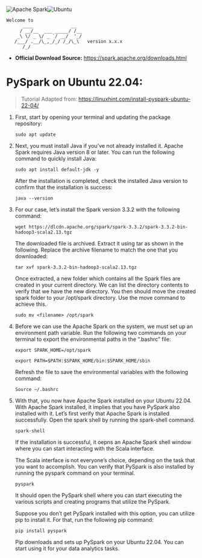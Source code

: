 ![Apache Spark](https://img.shields.io/badge/Apache%20Spark-FDEE21?style=flat-square&logo=apachespark&logoColor=black)![Ubuntu](https://img.shields.io/badge/Ubuntu-E95420?style=for-the-badge&logo=ubuntu&logoColor=white)

```
Welcome to
      ____              __
     / __/__  ___ _____/ /__
    _\ \/ _ \/ _ `/ __/  '_/
   /___/ .__/\_,_/_/ /_/\_\   version x.x.x
      /_/
```

* **Official Download Source:** https://spark.apache.org/downloads.html

# PySpark on Ubuntu 22.04:

> Tutorial Adapted from: https://linuxhint.com/install-pyspark-ubuntu-22-04/

1. First, start by opening your terminal and updating the package repository:

    ```sudo apt update```

2. Next, you must install Java if you’ve not already installed it. Apache Spark requires Java version 8 or later. You can run the following command to quickly install Java:

    ```sudo apt install default-jdk -y```

    After the installation is completed, check the installed Java version to confirm that the installation is success:

    ```java --version```

3. For our case, let’s install the Spark version 3.3.2 with the following command:

    ```wget https://dlcdn.apache.org/spark/spark-3.3.2/spark-3.3.2-bin-hadoop3-scala2.13.tgz```

    The downloaded file is archived. Extract it using tar as shown in the following. Replace the archive filename to match the one that you downloaded:

    ```tar xvf spark-3.3.2-bin-hadoop3-scala2.13.tgz```

    Once extracted, a new folder which contains all the Spark files are created in your current directory. We can list the directory contents to verify that we have the new directory. You then should move the created spark folder to your /opt/spark directory. Use the move command to achieve this.

    ```sudo mv <filename> /opt/spark```

4. Before we can use the Apache Spark on the system, we must set up an environment path variable. Run the following two commands on your terminal to export the environmental paths in the “.bashrc” file:

    ```
    export SPARK_HOME=/opt/spark

    export PATH=$PATH:$SPARK_HOME/bin:$SPARK_HOME/sbin
    ```

    Refresh the file to save the environmental variables with the following command:

    ```Source ~/.bashrc```

5. With that, you now have Apache Spark installed on your Ubuntu 22.04. With Apache Spark installed, it implies that you have PySpark also installed with it. Let’s first verify that Apache Spark is installed successfully. Open the spark shell by running the spark-shell command.
    
    ```spark-shell```

    If the installation is successful, it oepns an Apache Spark shell window where you can start interacting with the Scala interface.

    The Scala interface is not everyone’s choice, depending on the task that you want to accomplish. You can verify that PySpark is also installed by running the pyspark command on your terminal.

    ```pyspark```

    It should open the PySpark shell where you can start executing the various scripts and creating programs that utilize the PySpark.

    Suppose you don’t get PySpark installed with this option, you can utilize pip to install it. For that, run the following pip command:

    ```pip install pyspark```

    Pip downloads and sets up PySpark on your Ubuntu 22.04. You can start using it for your data analytics tasks.